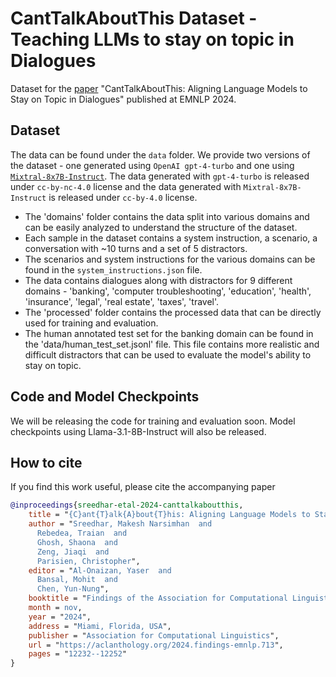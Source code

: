 # CantTalkAboutThis Dataset - Teaching LLMs to stay on topic in Dialogues

Dataset for the [paper](https://aclanthology.org/2024.findings-emnlp.713/) "CantTalkAboutThis: Aligning Language Models to Stay on Topic in Dialogues" published at EMNLP 2024.

## Dataset
The data can be found under the `data` folder. We provide two versions of the dataset - one generated using `OpenAI gpt-4-turbo` and one using [`Mixtral-8x7B-Instruct`](https://huggingface.co/mistralai/Mixtral-8x7B-Instruct-v0.1). The data generated with `gpt-4-turbo` is released under `cc-by-nc-4.0` license and the data generated with `Mixtral-8x7B-Instruct` is released under `cc-by-4.0` license.

* The 'domains' folder contains the data split into various domains and can be easily analyzed to understand the structure of the dataset.
* Each sample in the dataset contains a system instruction, a scenario, a conversation with ~10 turns and a set of 5 distractors.
* The scenarios and system instructions for the various domains can be found in the `system_instructions.json` file.
* The data contains dialogues along with distractors for 9 different domains - 'banking', 'computer troubleshooting', 'education', 'health', 'insurance', 'legal', 'real estate', 'taxes', 'travel'.
* The 'processed' folder contains the processed data that can be directly used for training and evaluation.
* The human annotated test set for the banking domain can be found in the 'data/human_test_set.jsonl' file. This file contains more realistic and difficult distractors that can be used to evaluate the model's ability to stay on topic.

## Code and Model Checkpoints

We will be releasing the code for training and evaluation soon. Model checkpoints using Llama-3.1-8B-Instruct will also be released.

## How to cite

If you find this work useful, please cite the accompanying paper

```bibtex
@inproceedings{sreedhar-etal-2024-canttalkaboutthis,
    title = "{C}ant{T}alk{A}bout{T}his: Aligning Language Models to Stay on Topic in Dialogues",
    author = "Sreedhar, Makesh Narsimhan  and
      Rebedea, Traian  and
      Ghosh, Shaona  and
      Zeng, Jiaqi  and
      Parisien, Christopher",
    editor = "Al-Onaizan, Yaser  and
      Bansal, Mohit  and
      Chen, Yun-Nung",
    booktitle = "Findings of the Association for Computational Linguistics: EMNLP 2024",
    month = nov,
    year = "2024",
    address = "Miami, Florida, USA",
    publisher = "Association for Computational Linguistics",
    url = "https://aclanthology.org/2024.findings-emnlp.713",
    pages = "12232--12252"
}
```